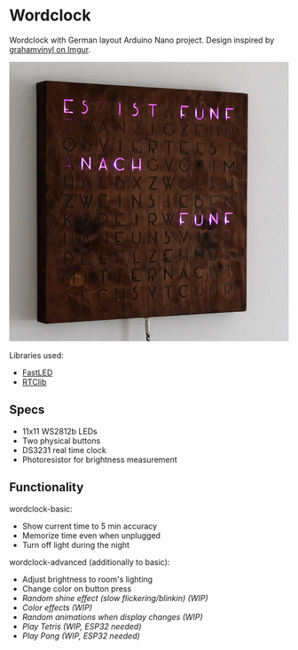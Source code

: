 # Wordclock
Wordclock with German layout Arduino Nano project. Design inspired by [grahamvinyl on Imgur](https://imgur.com/a/dtLSy).

![Wordclock](doc/wordclock.jpg)

Libraries used:
 - [FastLED](https://github.com/FastLED/FastLED)
 - [RTClib](https://github.com/adafruit/RTClib)

## Specs
 - 11x11 WS2812b LEDs
 - Two physical buttons
 - DS3231 real time clock
 - Photoresistor for brightness measurement

## Functionality
wordclock-basic:
 - Show current time to 5 min accuracy
 - Memorize time even when unplugged
 - Turn off light during the night
 
wordclock-advanced (additionally to basic):
 - Adjust brightness to room's lighting
 - Change color on button press
 - *Random shine effect (slow flickering/blinkin) (WIP)*
 - *Color effects (WIP)*
 - *Random animations when display changes (WIP)*
 - *Play Tetris (WIP, ESP32 needed)*
 - *Play Pong (WIP, ESP32 needed)*